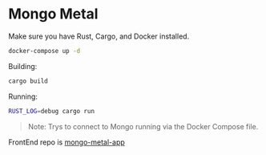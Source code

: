 # Mongo Metal

Make sure you have Rust, Cargo, and Docker installed.

```bash
docker-compose up -d
```

Building:
```bash
cargo build
```

Running:
```bash
RUST_LOG=debug cargo run
```

> Note: Trys to connect to Mongo running via the Docker Compose file.

FrontEnd repo is [mongo-metal-app](https://github.com/duanebester/mongo-metal-app)